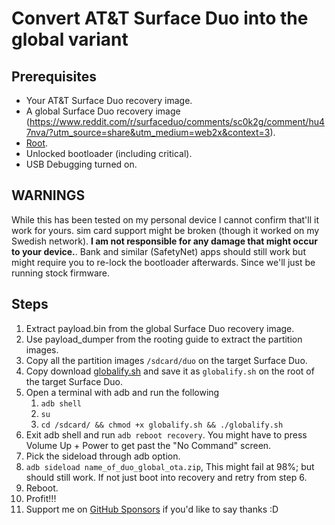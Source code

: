# Convert AT&T Surface Duo into the global variant

## Prerequisites

- Your AT&T Surface Duo recovery image.
- A global Surface Duo recovery image (https://www.reddit.com/r/surfaceduo/comments/sc0k2g/comment/hu47nva/?utm_source=share&utm_medium=web2x&context=3).
- [Root](https://forum.xda-developers.com/t/root-guide-updated.4266095/).
- Unlocked bootloader (including critical).
- USB Debugging turned on.

## WARNINGS

While this has been tested on my personal device I cannot confirm that'll it work for yours. sim card support might be broken (though it worked on my Swedish network). **I am not responsible for any damage that might occur to your device.**.
Bank and similar (SafetyNet) apps should still work but might require you to re-lock the bootloader afterwards. Since we'll just be running stock firmware.

## Steps

1. Extract payload.bin from the global Surface Duo recovery image.
2. Use payload_dumper from the rooting guide to extract the partition images.
3. Copy all the partition images `/sdcard/duo` on the target Surface Duo.
4. Copy download [globalify.sh](globalify.sh) and save it as `globalify.sh` on the root of the target Surface Duo.
5. Open a terminal with adb and run the following
   1. `adb shell`
   2. `su`
   3. `cd /sdcard/ && chmod +x globalify.sh && ./globalify.sh`
6. Exit adb shell and run `adb reboot recovery`. You might have to press Volume Up + Power to get past the "No Command" screen.
7. Pick the sideload through adb option.
8. `adb sideload name_of_duo_global_ota.zip`, This might fail at 98%; but should still work. If not just boot into recovery and retry from step 6.
9. Reboot.
10. Profit!!!
11. Support me on [GitHub Sponsors](https://github.com/sponsors/filiphsandstrom) if you'd like to say thanks :D
